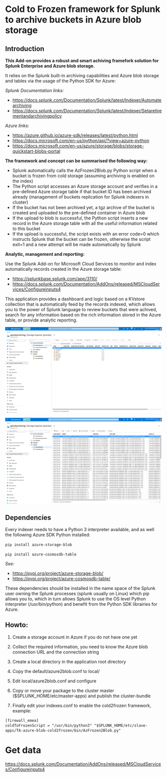 # Cold to Frozen framework for Splunk to archive buckets in Azure blob storage

## Introduction

**This Add-on provides a robust and smart achiving framefork solution for Splunk Enterprise and Azure blob storage.**

It relies on the Splunk built-in archiving capabilities and Azure blob storage and tables via the usage of the Python SDK for Azure:

*Splunk Documentation links:*

- https://docs.splunk.com/Documentation/Splunk/latest/Indexer/Automatearchiving
- https://docs.splunk.com/Documentation/Splunk/latest/Indexer/Setaretirementandarchivingpolicy

*Azure links:*

- https://azure.github.io/azure-sdk/releases/latest/python.html
- https://docs.microsoft.com/en-us/python/api/?view=azure-python
- https://docs.microsoft.com/en-us/azure/storage/blobs/storage-quickstart-blobs-portal

**The framework and concept can be summarised the following way:**

- Splunk automatically calls the AzFrozen2Blob.py Python script when a bucket is frozen from cold storage (assuming archiving is enabled on the index)
- The Python script accesses an Azure storage account and verifies in a pre-defined Azure storage table if that bucket ID has been archived already (management of buckets replication for Splunk indexers in cluster)
- If the bucket has not been archived yet, a tgz archive of the bucket is created and uploaded to the pre-defined container in Azure blob
- If the upload to blob is successful, the Python script inserts a new record in the Azure storage table with all the useful information related to this bucket
- If the upload is successful, the script exists with an error code=0 which instructs Splunk that the bucket can be frozen, otherwise the script exit=1 and a new attempt will be made automatically by Splunk

**Analytic, management and reporting:**

Use the Splunk Add-on for Microsoft Cloud Services to monitor and index automatically records created in the Azure storage table:

- https://splunkbase.splunk.com/app/3110/
- https://docs.splunk.com/Documentation/AddOns/released/MSCloudServices/Configureinputs4

This application provides a dashboard and logic based on a KVstore collection that is automatically feed by the records indexed, which allows you to the power of Splunk language to review buckets that were achived, search for any information based on the rich information stored in the Azure table, or provide analytic reporting.

![screenshot1](./docs/img/az_screen.png)

![screenshot2](./docs/img/az_screen2.png)

## Dependencies

Every indexer needs to have a Python 3 interpreter available, and as well the following Azure SDK Python installed:

``
pip install azure-storage-blob
``

``
pip install azure-cosmosdb-table
``

*See:*

- https://pypi.org/project/azure-storage-blob/
- https://pypi.org/project/azure-cosmosdb-table/

These dependencies should be installed in the name space of the Splunk user owning the Splunk processes (splunk usually on Linux) which pip allows you to, which in turn allows Splunk to use the OS level Python interpreter (/usr/bin/python) and benefit from the Python SDK librairies for Azure.

## Howto:

1. Create a storage account in Azure if you do not have one yet

2. Collect the required information, you need to know the Azure blob connection URL and the connection string

2. Create a local directory in the application root directory

5. Copy the default/azure2blob.conf to local/

6. Edit local/azure2blob.conf and configure

7. Copy or move your package to the cluster master ($SPLUNK_HOME/etc/master-apps) and publish the cluster-bundle

8. Finally edit your indexes.conf to enable the cold2frozen framework, example:

```
[firewall_emea]
coldToFrozenScript = "/usr/bin/python3" "$SPLUNK_HOME/etc/slave-apps/TA-azure-blob-cold2frozen/bin/AzFrozen2Blob.py"
```

# Get data

https://docs.splunk.com/Documentation/AddOns/released/MSCloudServices/Configureinputs4